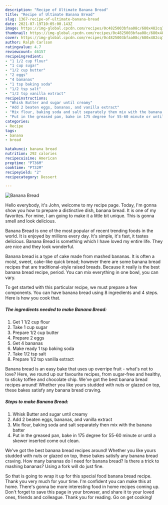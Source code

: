 ```yaml
---
description: "Recipe of Ultimate Banana Bread"
title: "Recipe of Ultimate Banana Bread"
slug: 1367-recipe-of-ultimate-banana-bread
date: 2021-07-19T10:05:00.143Z
image: https://img-global.cpcdn.com/recipes/0c4825003bfaa08c/680x482cq70/banana-bread-recipe-main-photo.jpg
thumbnail: https://img-global.cpcdn.com/recipes/0c4825003bfaa08c/680x482cq70/banana-bread-recipe-main-photo.jpg
cover: https://img-global.cpcdn.com/recipes/0c4825003bfaa08c/680x482cq70/banana-bread-recipe-main-photo.jpg
author: Ralph Carlson
ratingvalue: 4.7
reviewcount: 46157
recipeingredient:
- "1 1/2 cup flour"
- "1 cup sugar"
- "1/2 cup butter"
- "2 eggs"
- "4 bananas"
- "1 tsp baking soda"
- "1/2 tsp salt"
- "1/2 tsp vanilla extract"
recipeinstructions:
- "Whisk Butter and sugar until creamy"
- "Add 2 beaten eggs, bananas, and vanilla extract"
- "Mix flour, baking soda and salt separately then mix with the banana batter"
- "Put in the greased pan, bake in 175 degree for 55-60 minute or until a skewer inserted come out clean."
categories:
- Recipe
tags:
- banana
- bread

katakunci: banana bread 
nutrition: 292 calories
recipecuisine: American
preptime: "PT36M"
cooktime: "PT32M"
recipeyield: "2"
recipecategory: Dessert

---
```



![Banana Bread](https://img-global.cpcdn.com/recipes/0c4825003bfaa08c/680x482cq70/banana-bread-recipe-main-photo.jpg)

Hello everybody, it's John, welcome to my recipe page. Today, I'm gonna show you how to prepare a distinctive dish, banana bread. It is one of my favorites. For mine, I am going to make it a little bit unique. This is gonna smell and look delicious.

Banana Bread is one of the most popular of recent trending foods in the world. It is enjoyed by millions every day. It's simple, it's fast, it tastes delicious. Banana Bread is something which I have loved my entire life. They are nice and they look wonderful.

Banana bread is a type of cake made from mashed bananas. It is often a moist, sweet, cake-like quick bread; however there are some banana bread recipes that are traditional-style raised breads. Because it really is the best banana bread recipe, period. You can mix everything in one bowl, you can vary.


To get started with this particular recipe, we must prepare a few components. You can have banana bread using 8 ingredients and 4 steps. Here is how you cook that.

<!--inarticleads1-->

##### The ingredients needed to make Banana Bread:

1. Get 1 1/2 cup flour
1. Take 1 cup sugar
1. Prepare 1/2 cup butter
1. Prepare 2 eggs
1. Get 4 bananas
1. Make ready 1 tsp baking soda
1. Take 1/2 tsp salt
1. Prepare 1/2 tsp vanilla extract


Banana bread is an easy bake that uses up overripe fruit - what&#39;s not to love? Here, we round up our favourite recipes, from sugar-free and healthy, to sticky toffee and chocolate chip. We&#39;ve got the best banana bread recipes around! Whether you like yours studded with nuts or glazed on top, these bakes satisfy any banana bread craving. 

<!--inarticleads2-->

##### Steps to make Banana Bread:

1. Whisk Butter and sugar until creamy
1. Add 2 beaten eggs, bananas, and vanilla extract
1. Mix flour, baking soda and salt separately then mix with the banana batter
1. Put in the greased pan, bake in 175 degree for 55-60 minute or until a skewer inserted come out clean.


We&#39;ve got the best banana bread recipes around! Whether you like yours studded with nuts or glazed on top, these bakes satisfy any banana bread craving. How many bananas do I need for banana bread? Is there a trick to mashing bananas? Using a fork will do just fine. 

So that is going to wrap it up for this special food banana bread recipe. Thank you very much for your time. I'm confident you can make this at home. There's gonna be more interesting food in home recipes coming up. Don't forget to save this page in your browser, and share it to your loved ones, friends and colleague. Thank you for reading. Go on get cooking!
